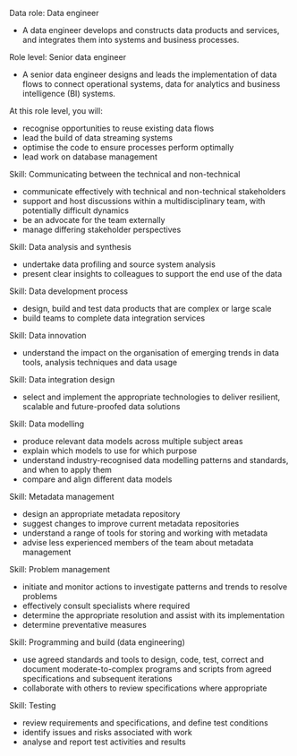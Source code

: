 Data role: Data engineer
- A data engineer develops and constructs data products and services, and integrates them into systems and business processes.

Role level: Senior data engineer
- A senior data engineer designs and leads the implementation of data flows to connect operational systems, data for analytics and business intelligence (BI) systems.

At this role level, you will:
- recognise opportunities to reuse existing data flows
- lead the build of data streaming systems
- optimise the code to ensure processes perform optimally
- lead work on database management

Skill: Communicating between the technical and non-technical
- communicate effectively with technical and non-technical stakeholders
- support and host discussions within a multidisciplinary team, with potentially difficult dynamics
- be an advocate for the team externally
- manage differing stakeholder perspectives

Skill: Data analysis and synthesis
- undertake data profiling and source system analysis
- present clear insights to colleagues to support the end use of the data

Skill: Data development process
- design, build and test data products that are complex or large scale
- build teams to complete data integration services

Skill: Data innovation
- understand the impact on the organisation of emerging trends in data tools, analysis techniques and data usage

Skill: Data integration design
- select and implement the appropriate technologies to deliver resilient, scalable and future-proofed data solutions

Skill: Data modelling
- produce relevant data models across multiple subject areas
- explain which models to use for which purpose
- understand industry-recognised data modelling patterns and standards, and when to apply them
- compare and align different data models

Skill: Metadata management
- design an appropriate metadata repository
- suggest changes to improve current metadata repositories
- understand a range of tools for storing and working with metadata
- advise less experienced members of the team about metadata management

Skill: Problem management
- initiate and monitor actions to investigate patterns and trends to resolve problems
- effectively consult specialists where required
- determine the appropriate resolution and assist with its implementation
- determine preventative measures

Skill: Programming and build (data engineering)
- use agreed standards and tools to design, code, test, correct and document moderate-to-complex programs and scripts from agreed specifications and subsequent iterations
- collaborate with others to review specifications where appropriate

Skill: Testing
- review requirements and specifications, and define test conditions
- identify issues and risks associated with work
- analyse and report test activities and results